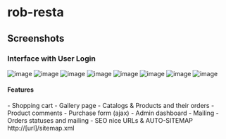 # rob-resta





<h2>Screenshots</h2>

<h3>Interface with User Login</h3>

![image](https://raw.githubusercontent.com/kabilarajah/rob-resta/master/photos/user_shop/1.png)
![image](https://raw.githubusercontent.com/kabilarajah/rob-resta/master/photos/user_shop/2.png)
![image](https://raw.githubusercontent.com/kabilarajah/rob-resta/master/photos/user_shop/3.png)
![image](https://raw.githubusercontent.com/kabilarajah/rob-resta/master/photos/user_shop/4.png)
![image](https://raw.githubusercontent.com/kabilarajah/rob-resta/master/photos/user_shop/5.png)
![image](https://raw.githubusercontent.com/kabilarajah/rob-resta/master/photos/user_shop/6.png)
![image](https://raw.githubusercontent.com/kabilarajah/rob-resta/master/photos/user_shop/7.png)
![image](https://raw.githubusercontent.com/kabilarajah/rob-resta/master/photos/user_shop/8.png)




<h4>Features</h4>
- Shopping cart
- Gallery page
- Catalogs & Products and their orders
- Product comments
- Purchase form (ajax)
- Admin dashboard
- Mailing
- Orders statuses and mailing
- SEO nice URLs & AUTO-SITEMAP http://[url]/sitemap.xml


